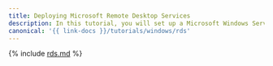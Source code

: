 ```yaml
---
title: Deploying Microsoft Remote Desktop Services
description: In this tutorial, you will set up a Microsoft Windows Server Datacenter with pre-installed Remote Desktop Services in {{ yandex-cloud }}.
canonical: '{{ link-docs }}/tutorials/windows/rds'
---
```


{% include [rds.md](../../_tutorials/windows/rds.md) %}